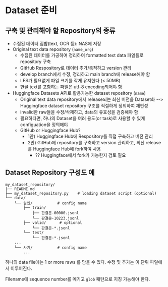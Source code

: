# Dataset 준비
## 구축 및 관리해야 할 Repository의 종류

- 수집된 데이터 집합(text, OCR 등): NAS에 저장
- Original text data repository (`name_org`)
  - 수집된 데이터를 가공하여 정리하여 formatted text data 파일들로 repository 구축
  - GitHub Respository로 데이터 추가/축적하고 version 관리
  - develop branch에서 수정, 정리하고 main branch에 release해야 함
  - LFS가 필요없게 파일 크기를 작게 유지한다 (< 50MB)
  - 한글 text를 포함하는 파일은 utf-8 encoding되어야 함 
- Huggingface Datasets API로 활용가능한 dataset repository (`name`)
  - Original text data repository에서 release되는 최신 버전을 Dataset화 --> Huggingface dataset repository 구조를 적절하게 정의하여 재편성
  - invalid한 raw들을 수정/삭제하고, data의 유효성을 검증해야 함 
  - 필요하다면, 하나의 Dataset을 여러 용도(or task)로 사용할 수 있게 configuation을 정의해야
  - GitHub or Huggingface Hub?
    - 1안) Huggingface Hub에 Respository를 직접 구축하고 버전 관리
    - 2안) GitHub에 repository를 구축하고 version 관리하고, 최신 release를 Huggingface Hub에 fork하여 사용
      - ?? Huggingface에서 fork가 가능한지 검토 필요


## Dataset Repository 구성도 예

    my_dataset_repository/
    ├── README.md
    ├── my_dataset_repository.py    # loading dataset script (optional)
    └── data/
        └── 살인/           # config name
            ├── train/
                ├── 판결문-00000.jsonl
                └── 판결문-10223.jsonl
            ├── valid/      # optional
                └── 판결문-*.jsonl
            └── test/
                └── 판결문-*.jsonl
        ...
        └── 사기/           # config name
            ...

하나의 data file에는 1 or more raws 를 담을 수 있다.
수정 및 추가는 이 단위 파일에서 이루어진다.

Filename에 sequence number를 메기고 `glob` 패턴으로 지칭 가능해야 한다.

